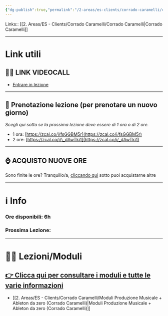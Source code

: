 ```yaml
---
{"dg-publish":true,"permalink":"/2-areas/es-clients/corrado-caramelli/corrado-caramelli-private-page/","tags":["client"]}
---
```


Links:: [[2. Areas/ES - Clients/Corrado Caramelli/Corrado Caramelli\|Corrado Caramelli]]

---
# Link utili

## 👨‍🏫 LINK VIDEOCALL

- [Entrare in lezione](https://meet.jit.si/2QkejdDCaJYL31w5)

---
## 📆 Prenotazione lezione (per prenotare un nuovo giorno)

_Scegli qui sotto se la prossima lezione deve essere di 1 ora o di 2 ore._

- 1 ora: [https://zcal.co/i/fsGGBM5r](https://zcal.co/i/fsGGBM5r)
- 2 ore: [https://zcal.co/i/\_dAwTki1](https://zcal.co/i/_dAwTki1)

---
## ⌚ ACQUISTO NUOVE ORE

Sono finite le ore? Tranquillo/a, [cliccando qui](https://script.google.com/macros/s/AKfycbxSFIeJFTeIwePjTkY__UF3jU02myVaOVqBGh3tQXFu-UppkkGhNbrFSOBN7OPvxr0/exec?type=training) sotto puoi acquistarne altre

---
# ℹ Info

### **Ore disponibili:** 6h

### **Prossima Lezione:**


---
# 👨‍🏫 Lezioni/Moduli

## [👉 Clicca qui per consultare i moduli e tutte le varie informazioni](https://elevenstep-class.netlify.app/2-areas/es-clients/corrado-caramelli/programma-produzione-musicale-ableton-da-zero-corrado-caramelli/)
- [[2. Areas/ES - Clients/Corrado Caramelli/Moduli Produzione Musicale + Ableton da zero (Corrado Caramelli)\|Moduli Produzione Musicale + Ableton da zero (Corrado Caramelli)]]








